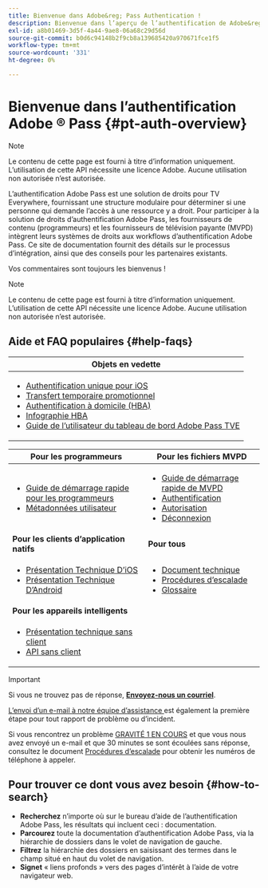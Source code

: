 ```yaml
---
title: Bienvenue dans Adobe&reg; Pass Authentication !
description: Bienvenue dans l’aperçu de l’authentification de Adobe&reg; Pass
exl-id: a8b01469-3d5f-4a44-9ae8-06a68c29d56d
source-git-commit: b0d6c94148b2f9cb8a139685420a970671fce1f5
workflow-type: tm+mt
source-wordcount: '331'
ht-degree: 0%

---
```


# Bienvenue dans l’authentification Adobe ® Pass {#pt-auth-overview}

>[!NOTE]
>
>Le contenu de cette page est fourni à titre d’information uniquement. L’utilisation de cette API nécessite une licence Adobe. Aucune utilisation non autorisée n’est autorisée.

L’authentification Adobe Pass est une solution de droits pour TV Everywhere, fournissant une structure modulaire pour déterminer si une personne qui demande l’accès à une ressource y a droit. Pour participer à la solution de droits d’authentification Adobe Pass, les fournisseurs de contenu (programmeurs) et les fournisseurs de télévision payante (MVPD) intègrent leurs systèmes de droits aux workflows d’authentification Adobe Pass. Ce site de documentation fournit des détails sur le processus d’intégration, ainsi que des conseils pour les partenaires existants.

Vos commentaires sont toujours les bienvenus !

>[!NOTE]
>
>Le contenu de cette page est fourni à titre d’information uniquement. L’utilisation de cette API nécessite une licence Adobe. Aucune utilisation non autorisée n’est autorisée.

## Aide et FAQ populaires {#help-faqs}

| **Objets en vedette** |
|------------------------------------------------------------------------------------------------------------------------------------------------------------------------------------------------------------------------------------------------------------------------------------------------------------------------------------------------------------------------------------------------------------------------------------------------------------------------------------------------------------------------------------------------------------------------------------------------------------------------------------------------------------------------------------------------|
| <ul><li>[Authentification unique pour iOS](/help/authentication/integration-guide-programmers/features-standard/sso-access/partner-sso/apple-sso/apple-sso-overview.md)</li><li>[Transfert temporaire promotionnel](/help/authentication/integration-guide-programmers/features-premium/temporary-access/promotional-temp-pass.md)</li><li>[Authentification à domicile (HBA)](/help/authentication/integration-guide-programmers/features-standard/hba-access/home-based-authn-tve.md)</li><li>[Infographie HBA](https://dzf8vqv24eqhg.cloudfront.net/userfiles/258/326/ckfinder/files/AdobeNewsletterHBA.pdf)</li><li>[Guide de l’utilisateur du tableau de bord Adobe Pass TVE](/help/authentication/user-guide-tve-dashboard/tve-dashboard-overview.md)</li></ul> |

| **Pour les programmeurs** | **Pour les fichiers MVPD** |
|--------------------------------------------------------------------------------------------------------------------------------------------------------------------------------------------------------------------------------------------------------------------------------|-----------------------------------------------------------------------------------------------------------------------------------------------------------------------------------------------------------------------------------------------------------------------------------------------------------------------------------------------------------------------|
| <ul><li>[ Guide de démarrage rapide pour les programmeurs ](/help/authentication/kickstart/programmer-kickstart-guide.md)</li><li>[Métadonnées utilisateur](/help/authentication/integration-guide-programmers/legacy/rest-api-v1/apis/user-metadata.md)</li></ul> | <ul><li>[Guide de démarrage rapide de MVPD](/help/authentication/kickstart/mvpd-kickstart-guide.md)</li><li>[ Authentification ](/help/authentication/integration-guide-mvpds/authn-usecase.md)</li><li>[Autorisation](/help/authentication/integration-guide-mvpds/authz-usecase.md)</li><li>[ Déconnexion ](/help/authentication/integration-guide-mvpds/usecase-mvpd-logout.md)</li></ul> |
| **Pour les clients d’application natifs** | **Pour tous** |
| <ul><li>[Présentation Technique D’iOS](/help/authentication/integration-guide-programmers/legacy/sdks/ios-tvos-sdk/iostvos-sdk-overview.md)</li><li>[Présentation Technique D’Android](/help/authentication/integration-guide-programmers/legacy/sdks/android-sdk/android-sdk-overview.md)</li></ul> | <ul><li>[Document technique](/help/authentication/kickstart/technical-paper.md)</li><li>[Procédures d’escalade](/help/authentication/kickstart/escalation-procedures.md)</li><li>[ Glossaire ](/help/authentication/kickstart/glossary.md)</li></ul> |
| **Pour les appareils intelligents** |                                                                                                                                                                                                                                                                                                                                                                       |
| <ul><li>[Présentation technique sans client](/help/authentication/integration-guide-programmers/legacy/rest-api-v1/rest-api-overview.md)</li><li>[API sans client](/help/authentication/integration-guide-programmers/legacy/rest-api-v1/rest-api-reference.md)</li></ul> |                                                                                                                                                                                                                                                                                                                                                                       |

>[!IMPORTANT]
>
>Si vous ne trouvez pas de réponse, [**Envoyez-nous un courriel**](mailto:tve-support@adobe.com).
>
>[ L’envoi d’un e-mail à notre équipe d’assistance ](mailto:tve-support@adobe.com) est également la première étape pour tout rapport de problème ou d’incident.
>
>Si vous rencontrez un problème [GRAVITÉ 1 EN COURS](/help/authentication/kickstart/escalation-procedures.md) et que vous nous avez envoyé un e-mail et que 30 minutes se sont écoulées sans réponse, consultez le document [Procédures d’escalade](/help/authentication/kickstart/escalation-procedures.md) pour obtenir les numéros de téléphone à appeler.
>


## Pour trouver ce dont vous avez besoin {#how-to-search}

* **Recherchez** n’importe où sur le bureau d’aide de l’authentification Adobe Pass, les résultats qui incluent ceci :
documentation.
* **Parcourez** toute la documentation d’authentification Adobe Pass, via la hiérarchie de dossiers dans le volet de navigation de gauche.
* **Filtrez** la hiérarchie des dossiers en saisissant des termes dans le champ situé en haut du volet de navigation.
* **Signet** « liens profonds » vers des pages d’intérêt à l’aide de votre navigateur web.
